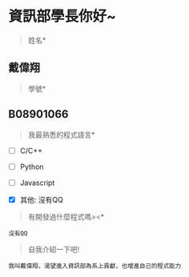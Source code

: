 # 資訊部學長你好~
 >姓名*
## 戴偉翔
 >學號*
## B08901066
 >我最熟悉的程式語言*
- [ ] C/C++

- [ ] Python

- [ ] Javascript

- [x] 其他:
       沒有QQ 
 >有開發過什麼程式嗎><*
 ```
 沒有QQ
 ```
 >自我介紹一下吧!
```
我叫戴偉翔，渴望進入資訊部為系上貢獻，也增進自己的程式能力
```
